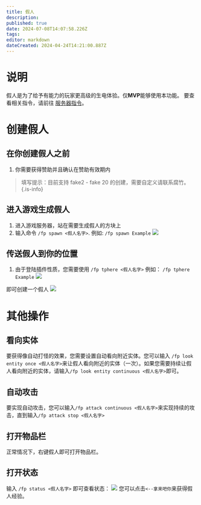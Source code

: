 ```yaml
---
title: 假人
description: 
published: true
date: 2024-07-08T14:07:58.226Z
tags: 
editor: markdown
dateCreated: 2024-04-24T14:21:00.887Z
---
```


# 说明
假人是为了给予有能力的玩家更高级的生电体验。仅**MVP**能够使用本功能。
要查看相关指令，请前往 [服务器指令](/command)。

# 创建假人
## 在你创建假人之前
1. 你需要获得赞助并且确认在赞助有效期内
> 填写提示：目前支持 fake2 - fake 20 的创建，需要自定义请联系腐竹。
{.is-info}
## 进入游戏生成假人
1. 进入游戏服务器，站在需要生成假人的方块上
2. 输入命令 `/fp spawn <假人名字>`. 例如: `/fp spawn Example`
![](http://photo.shbsme.top/i/2024/04/24/6629134be6dd3.png)

## 传送假人到你的位置
1. 由于登陆插件性质，您需要使用 `/fp tphere <假人名字>` 例如： `/fp tphere Example`
![](http://photo.shbsme.top/i/2024/04/24/662913b7011ae.png)

即可创建一个假人
![](http://photo.shbsme.top/i/2024/04/24/662913e769fde.png)

# 其他操作
## 看向实体
要获得像自动打怪的效果，您需要设置自动看向附近实体。您可以输入 `/fp look entity once <假人名字>`来让假人看向附近的实体（一次）。如果您需要持续让假人看向附近的实体，请输入`/fp look entity continuous <假人名字>`即可。
## 自动攻击
要实现自动攻击，您可以输入`/fp attack continuous <假人名字>`来实现持续的攻击，直到输入`/fp attack stop <假人名字>`
## 打开物品栏
正常情况下，右键假人即可打开物品栏。
## 打开状态
输入 `/fp status <假人名字>` 即可查看状态：
![](http://photo.shbsme.top/i/2024/04/24/662915272f2a2.png)
您可以点击`<--拿来吧你`来获得假人经验。